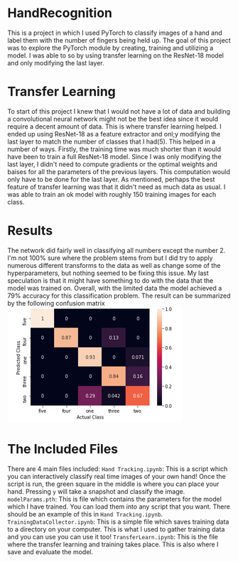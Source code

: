# HandRecognition
This is a project in which I used PyTorch to classify images of a hand and label them with the number of fingers being held up. The goal of this project was to explore the PyTorch
module by creating, training and utilizing a model. I was able to so by using transfer learning on the ResNet-18 model and only modifying the last layer. 

# Transfer Learning
To start of this project I knew that I would not have a lot of data and building a convolutional neural network might not be the best idea since it would require a decent amount
of data. This is where transfer learning helped. I ended up using ResNet-18 as a feature extractor and onl;y modifying the last layer to match the number of classes that I had(5).
This helped in a number of ways. Firstly, the training time was much shorter than it would have been to train a full ResNet-18 model. Since I was only modifying the last layer, I
didn't need to compute gradients or the optimal weights and baises for all the parameters of the previous layers. This computation would only have to be done for the last layer.
As mentioned, perhaps the best feature of transfer learning was that it didn't need as much data as usual. I was able to train an ok model with roughly 150 training images for
each class.

# Results
The network did fairly well in classifying all numbers except the number 2. I'm not 100% sure where the problem stems from but I did try to apply numerous different transforms to
the data as well as change some of the hyperparameters, but nothing seemed to be fixing this issue. My last speculation is that it might have something to do with the data that
the model was trained on. Overall, with the limited data the model achieved a 79% accuracy for this classification problem. The result can be summarized by the following confusion
matrix
![Confusion Matrix](https://github.com/aivan6842/HandRecognition/blob/master/Images/confusion_matrix.png)

# The Included Files
There are 4 main files included:
  ```Hand Tracking.ipynb```: This is a script which you can interactively classify real time images of your own hand! Once the script is run, the green square in the middle
                             is where you can place your hand. Pressing ```y``` will take a snapshot and classify the image.
  ```modelParams.pth```: This is file which contains the parameters for the model which I have trained. You can load them into any script that you want. There should be an example
                        of this in ```Hand Tracking.ipynb```.
  ```TrainingDataCollector.ipynb```: This is a simple file which saves training data to a directory on your computer. This is what I used to gather training data and you can use
                                    you can use it too!
  ```TransferLearn.ipynb```: This is the file where the transfer learning and training takes place. This is also where I save and evaluate the model.
